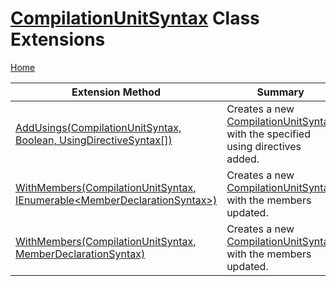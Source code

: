 # [CompilationUnitSyntax](https://docs.microsoft.com/en-us/dotnet/api/microsoft.codeanalysis.csharp.syntax.compilationunitsyntax) Class Extensions

[Home](../../../../../README.md)

| Extension Method | Summary |
| ---------------- | ------- |
| [AddUsings(CompilationUnitSyntax, Boolean, UsingDirectiveSyntax\[\])](../../../../../Roslynator/CSharp/SyntaxExtensions/AddUsings/README.md) | Creates a new [CompilationUnitSyntax](https://docs.microsoft.com/en-us/dotnet/api/microsoft.codeanalysis.csharp.syntax.compilationunitsyntax) with the specified using directives added\. |
| [WithMembers(CompilationUnitSyntax, IEnumerable\<MemberDeclarationSyntax\>)](../../../../../Roslynator/CSharp/SyntaxExtensions/WithMembers/README.md#1993657641) | Creates a new [CompilationUnitSyntax](https://docs.microsoft.com/en-us/dotnet/api/microsoft.codeanalysis.csharp.syntax.compilationunitsyntax) with the members updated\. |
| [WithMembers(CompilationUnitSyntax, MemberDeclarationSyntax)](../../../../../Roslynator/CSharp/SyntaxExtensions/WithMembers/README.md#1847012895) | Creates a new [CompilationUnitSyntax](https://docs.microsoft.com/en-us/dotnet/api/microsoft.codeanalysis.csharp.syntax.compilationunitsyntax) with the members updated\. |

